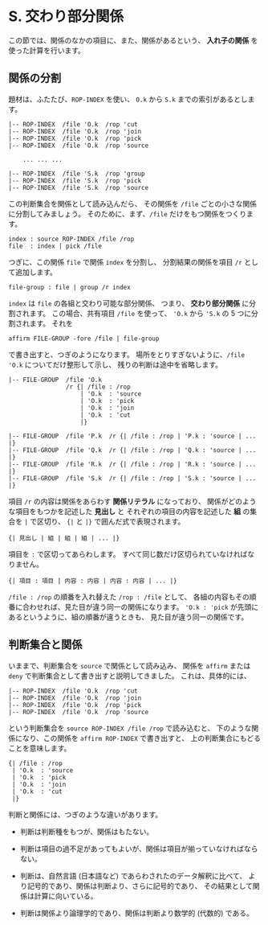 # S. 交わり部分関係


この節では、関係のなかの項目に、また、関係があるという、
**入れ子の関係** を使った計算を行います。


## 関係の分割

題材は、ふたたび、`ROP-INDEX` を使い、
`O.k` から `S.k` までの索引があるとします。

``` text
|-- ROP-INDEX  /file 'O.k  /rop 'cut
|-- ROP-INDEX  /file 'O.k  /rop 'join
|-- ROP-INDEX  /file 'O.k  /rop 'pick
|-- ROP-INDEX  /file 'O.k  /rop 'source

    ... ... ...

|-- ROP-INDEX  /file 'S.k  /rop 'group
|-- ROP-INDEX  /file 'S.k  /rop 'pick
|-- ROP-INDEX  /file 'S.k  /rop 'source
```

この判断集合を関係として読み込んだら、
その関係を `/file` ごとの小さな関係に分割してみましょう。
そのために、まず、`/file` だけをもつ関係をつくります。

``` text
index : source ROP-INDEX /file /rop
file  : index | pick /file
```

つぎに、この関係 `file` で関係 `index` を分割し、
分割結果の関係を項目 `/r` として追加します。

``` text
file-group : file | group /r index
```

`index` は `file` の各組と交わり可能な部分関係、
つまり、 **交わり部分関係** に分割されます。
この場合、共有項目 `/file` を使って、
`'O.k` から `'S.k` の 5 つに分割されます。
それを

``` text
affirm FILE-GROUP -fore /file | file-group
```

で書き出すと、つぎのようになります。
場所をとりすぎないように、`/file 'O.k` についてだけ整形して示し、
残りの判断は途中を省略します。

``` text
|-- FILE-GROUP  /file 'O.k
                /r {| /file : /rop
                    | 'O.k  : 'source
                    | 'O.k  : 'pick
                    | 'O.k  : 'join
                    | 'O.k  : 'cut
                    |}

|-- FILE-GROUP  /file 'P.k  /r {| /file : /rop | 'P.k : 'source | ... |}
|-- FILE-GROUP  /file 'Q.k  /r {| /file : /rop | 'Q.k : 'source | ... |}
|-- FILE-GROUP  /file 'R.k  /r {| /file : /rop | 'R.k : 'source | ... |}
|-- FILE-GROUP  /file 'S.k  /r {| /file : /rop | 'S.k : 'source | ... |}
```

項目 `/r` の内容は関係をあらわす **関係リテラル** になっており、
関係がどのような項目をもつかを記述した **見出し** と
それぞれの項目の内容を記述した **組** の集合を `|` で区切り、
`{|` と `|}` で囲んだ式で表現されます。

``` text
{| 見出し | 組 | 組 | 組 | ... |}
```

項目を `:` で区切ってあらわします。
すべて同じ数だけ区切られていなければなりません。

``` text
{| 項目 : 項目 | 内容 : 内容 | 内容 : 内容 | ... |}
```

`/file : /rop` の順番を入れ替えた `/rop : /file` として、
各組の内容もその順番に合わせれば、見た目が違う同一の関係になります。
`'O.k : 'pick` が先頭にあるというように、組の順番が違うときも、
見た目が違う同一の関係です。


## 判断集合と関係

いままで、判断集合を `source` で関係として読み込み、
関係を `affirm` または `deny` で判断集合として書き出すと説明してきました。
これは、具体的には、

``` text
|-- ROP-INDEX  /file 'O.k  /rop 'cut
|-- ROP-INDEX  /file 'O.k  /rop 'join
|-- ROP-INDEX  /file 'O.k  /rop 'pick
|-- ROP-INDEX  /file 'O.k  /rop 'source
```

という判断集合を `source ROP-INDEX /file /rop` で読み込むと、
下のような関係になり、この関係を `affirm ROP-INDEX` で書き出すと、
上の判断集合にもどることを意味します。

``` text
{| /file : /rop
 | 'O.k  : 'source
 | 'O.k  : 'pick
 | 'O.k  : 'join
 | 'O.k  : 'cut
 |}
```

判断と関係には、つぎのような違いがあります。

 - 判断は判断種をもつが、関係はもたない。

 - 判断は項目の過不足があってもよいが、関係は項目が揃っていなければならない。

 - 判断は、自然言語 (日本語など) であらわされたのデータ解釈に比べて、
   より記号的であり、関係は判断より、さらに記号的であり、
   その結果として関係は計算に向いている。

 - 判断は関係より論理学的であり、関係は判断より数学的 (代数的) である。


[S.k]:   https://github.com/seinokatsuhiro/abc-of-koshucode/blob/master/draft/section/S/S.k

<!-- ------------------------------------------------------------------
|-- TERM  /ja0 'い  /ja '入れ子の関係    /en "nested relation"
|-- TERM  /ja0 'か  /ja '関係リテラル    /en "literal of relation"
|-- TERM  /ja0 'く  /ja '組              /en "tuple"
|-- TERM  /ja0 'ま  /ja '交わり部分関係  /en "meetable subrelation"
|-- TERM  /ja0 'み  /ja '見出し          /en "heading"
------------------------------------------------------------------- -->

